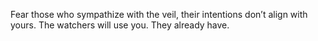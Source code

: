 Fear those who sympathize with the veil, their intentions don’t align with yours. The watchers will use you. They already have.